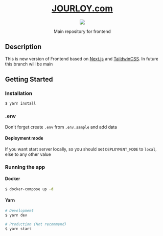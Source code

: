 <a href="https://jourloy.com/">
	<h1 align="center">
		JOURLOY.com
	</h1>
</a>

<p align="center">
	<a href="" target="_blank"><img src="https://img.shields.io/github/v/tag/jourloy-com/Jourloy-Frontend?color=red&label=version&style=for-the-badge&labelColor=000000"/></a>
</p>

<p align="center">Main repository for frontend</p>

## Description

This is new version of Frontend based on [Next.js](https://nextjs.org/) and [TaildwinCSS](https://tailwindcss.com). In future this branch will be main

## Getting Started

### Installation

```bash
$ yarn install
```

### .env

Don't forget create `.env` from `.env.sample` and add data

#### Deployment mode

If you want start server locally, so you should set `DEPLOYMENT_MODE` to `local`, else to any other value

### Running the app

#### Docker

```bash
$ docker-compose up -d
```

#### Yarn

```bash
# Developmemt
$ yarn dev

# Production (Not recommend)
$ yarn start
```
